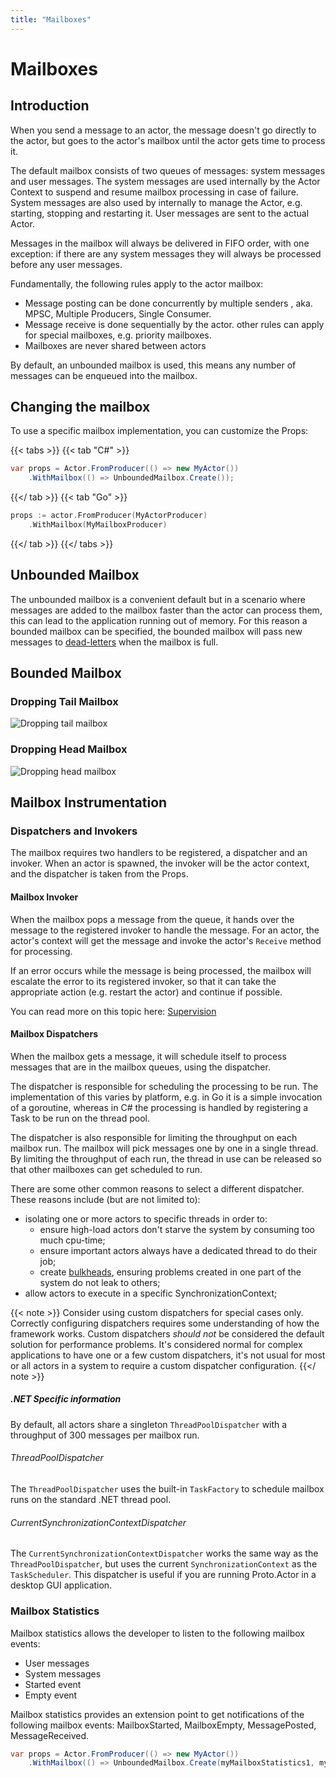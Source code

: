 ```yaml
---
title: "Mailboxes"
---
```


# Mailboxes

## Introduction

When you send a message to an actor, the message doesn't go directly to the actor, but goes to the actor's mailbox until the actor gets time to process it.

The default mailbox consists of two queues of messages: system messages and user messages. The system messages are used internally by the Actor Context to suspend and resume mailbox processing in case of failure. System messages are also used by internally to manage the Actor, e.g. starting, stopping and restarting it. User messages are sent to the actual Actor.

Messages in the mailbox will always be delivered in FIFO order, with one exception: if there are any system messages they will always be processed before any user messages.

Fundamentally, the following rules apply to the actor mailbox:

* Message posting can be done concurrently by multiple senders , aka. MPSC, Multiple Producers, Single Consumer.
* Message receive is done sequentially by the actor. other rules can apply for special mailboxes, e.g. priority mailboxes.
* Mailboxes are never shared between actors

By default, an unbounded mailbox is used, this means any number of messages can be enqueued into the mailbox.

## Changing the mailbox

To use a specific mailbox implementation, you can customize the Props:

{{< tabs >}}
{{< tab "C#" >}}
```csharp
var props = Actor.FromProducer(() => new MyActor())
    .WithMailbox(() => UnboundedMailbox.Create());
```
{{</ tab >}}
{{< tab "Go" >}}
```go
props := actor.FromProducer(MyActorProducer)
    .WithMailbox(MyMailboxProducer)
```
{{</ tab >}}
{{</ tabs >}}

## Unbounded Mailbox

The unbounded mailbox is a convenient default but in a scenario where messages are added to the mailbox faster than the actor can process them, this can lead to the application running out of memory. For this reason a bounded mailbox can be specified, the bounded mailbox will pass new messages to [dead-letters](deadletter.md) when the mailbox is full.

## Bounded Mailbox

### Dropping Tail Mailbox

![Dropping tail mailbox](images/dropping-tail-mailbox.png)

### Dropping Head Mailbox

![Dropping head mailbox](images/dropping-head-mailbox.png)

## Mailbox Instrumentation

### Dispatchers and Invokers

The mailbox requires two handlers to be registered, a dispatcher and an invoker. When an actor is spawned, the invoker will be the actor context, and the dispatcher is taken from the Props.

#### Mailbox Invoker

When the mailbox pops a message from the queue, it hands over the message to the registered invoker to handle the message. For an actor, the actor's context will get the message and invoke the actor's `Receive` method for processing. 

If an error occurs while the message is being processed, the mailbox will escalate the error to its registered invoker, so that it can take the appropriate action (e.g. restart the actor) and continue if possible.

You can read more on this topic here: [Supervision](supervision.md)

#### Mailbox Dispatchers

When the mailbox gets a message, it will schedule itself to process messages that are in the mailbox queues, using the dispatcher. 

The dispatcher is responsible for scheduling the processing to be run. 
The implementation of this varies by platform, e.g. in Go it is a simple invocation of a goroutine, whereas in C# the processing is handled by registering a Task to be run on the thread pool. 

The dispatcher is also responsible for limiting the throughput on each mailbox run. The mailbox will pick messages one by one in a single thread. By limiting the throughput of each run, the thread in use can be released so that other mailboxes can get scheduled to run.

There are some other common reasons to select a different dispatcher. These reasons include (but are not limited to):

* isolating one or more actors to specific threads in order to:
  * ensure high-load actors don't starve the system by consuming too much cpu-time;
  * ensure important actors always have a dedicated thread to do their job;
  * create [bulkheads](http://skife.org/architecture/fault-tolerance/2009/12/31/bulkheads.html), ensuring problems created in one part of the system do not leak to others;
* allow actors to execute in a specific SynchronizationContext;

{{< note >}}
Consider using custom dispatchers for special cases only. Correctly configuring dispatchers requires some understanding of how the framework works. Custom dispatchers *should not* be considered the default solution for performance problems. It's considered normal for complex applications to have one or a few custom dispatchers, it's not usual for most or all actors in a system to require a custom dispatcher configuration.
{{</ note >}}


##### .NET Specific information

By default, all actors share a singleton `ThreadPoolDispatcher` with a throughput of 300 messages per mailbox run.

###### ThreadPoolDispatcher

The `ThreadPoolDispatcher` uses the built-in `TaskFactory` to schedule mailbox runs on the standard .NET thread pool.

###### CurrentSynchronizationContextDispatcher

The `CurrentSynchronizationContextDispatcher` works the same way as the `ThreadPoolDispatcher`, but uses the current `SynchronizationContext` as the `TaskScheduler`. This dispatcher is useful if you are running Proto.Actor in a desktop GUI application.

### Mailbox Statistics

Mailbox statistics allows the developer to listen to the following mailbox events:

- User messages
- System messages
- Started event
- Empty event

Mailbox statistics provides an extension point to get notifications of the following mailbox events: MailboxStarted, MailboxEmpty, MessagePosted, MessageReceived.

```csharp
var props = Actor.FromProducer(() => new MyActor())
    .WithMailbox(() => UnboundedMailbox.Create(myMailboxStatistics1, myMailboxStatistics2));
```
